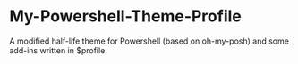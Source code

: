 # My-Powershell-Theme-Profile
A modified half-life theme for Powershell (based on oh-my-posh) and some add-ins written in $profile.

